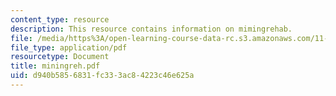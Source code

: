 ```yaml
---
content_type: resource
description: This resource contains information on mimingrehab.
file: /media/https%3A/open-learning-course-data-rc.s3.amazonaws.com/11-943-special-studies-in-urban-studies-and-planning-the-cardener-river-corridor-workshop-fall-2001/d940b5856831fc333ac84223c46e625a_miningreh.pdf
file_type: application/pdf
resourcetype: Document
title: miningreh.pdf
uid: d940b585-6831-fc33-3ac8-4223c46e625a
---
```

